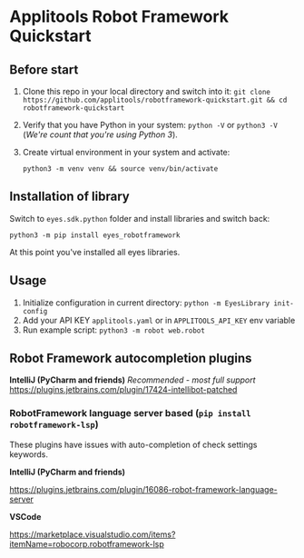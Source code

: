 # Applitools Robot Framework Quickstart

## Before start
1. Clone this repo in your local directory and switch into it:
`git clone https://github.com/applitools/robotframework-quickstart.git && cd robotframework-quickstart`
2. Verify that you have Python in your system:
`python -V` or `python3 -V` (*We're count that you're using Python 3*).
3. Create virtual environment in your system and activate:

    `python3 -m venv venv && source venv/bin/activate`


## Installation of library 
Switch to `eyes.sdk.python` folder and install libraries and switch back: 

    python3 -m pip install eyes_robotframework

At this point you've installed all eyes libraries.


## Usage
1. Initialize configuration in current directory: `python -m EyesLibrary init-config`
2. Add your API KEY `applitools.yaml` or in `APPLITOOLS_API_KEY` env variable
3. Run example script: `python3 -m robot web.robot`


## Robot Framework autocompletion plugins
**IntelliJ (PyCharm and friends)** *Recommended - most full support*
https://plugins.jetbrains.com/plugin/17424-intellibot-patched


### RobotFramework language server based (`pip install robotframework-lsp`)
These plugins have issues with auto-completion of check settings keywords.

**IntelliJ (PyCharm and friends)**

https://plugins.jetbrains.com/plugin/16086-robot-framework-language-server

**VSCode**

https://marketplace.visualstudio.com/items?itemName=robocorp.robotframework-lsp

